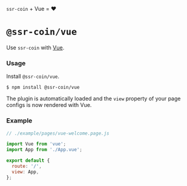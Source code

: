 <!---






    WARNING, READ THIS.
    This is a computed file. Do not edit.
    Instead, edit `/plugins/vue/readme.template.md` and run `npm run docs` (or `yarn docs`).












    WARNING, READ THIS.
    This is a computed file. Do not edit.
    Instead, edit `/plugins/vue/readme.template.md` and run `npm run docs` (or `yarn docs`).












    WARNING, READ THIS.
    This is a computed file. Do not edit.
    Instead, edit `/plugins/vue/readme.template.md` and run `npm run docs` (or `yarn docs`).












    WARNING, READ THIS.
    This is a computed file. Do not edit.
    Instead, edit `/plugins/vue/readme.template.md` and run `npm run docs` (or `yarn docs`).












    WARNING, READ THIS.
    This is a computed file. Do not edit.
    Instead, edit `/plugins/vue/readme.template.md` and run `npm run docs` (or `yarn docs`).






-->

`ssr-coin` + Vue = :heart:

# `@ssr-coin/vue`

Use `ssr-coin` with [Vue](https://github.com/vuejs/vue).

### Usage

Install `@ssr-coin/vue`.

~~~shell
$ npm install @ssr-coin/vue
~~~

The plugin is automatically loaded and
the `view` property of your page configs is now rendered with Vue.

### Example

~~~js
// ./example/pages/vue-welcome.page.js

import Vue from 'vue';
import App from './App.vue';

export default {
  route: '/',
  view: App,
};
~~~

<!---






    WARNING, READ THIS.
    This is a computed file. Do not edit.
    Instead, edit `/plugins/vue/readme.template.md` and run `npm run docs` (or `yarn docs`).












    WARNING, READ THIS.
    This is a computed file. Do not edit.
    Instead, edit `/plugins/vue/readme.template.md` and run `npm run docs` (or `yarn docs`).












    WARNING, READ THIS.
    This is a computed file. Do not edit.
    Instead, edit `/plugins/vue/readme.template.md` and run `npm run docs` (or `yarn docs`).












    WARNING, READ THIS.
    This is a computed file. Do not edit.
    Instead, edit `/plugins/vue/readme.template.md` and run `npm run docs` (or `yarn docs`).












    WARNING, READ THIS.
    This is a computed file. Do not edit.
    Instead, edit `/plugins/vue/readme.template.md` and run `npm run docs` (or `yarn docs`).






-->
